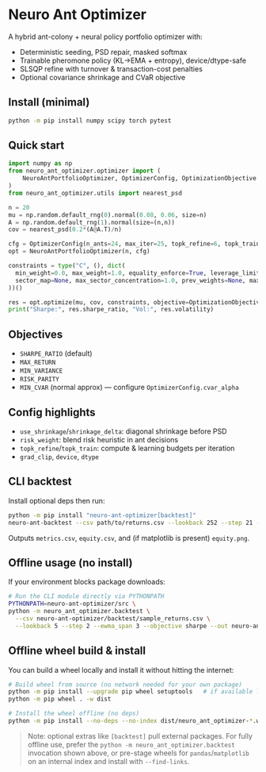 # Neuro Ant Optimizer

A hybrid ant-colony + neural policy portfolio optimizer with:
- Deterministic seeding, PSD repair, masked softmax
- Trainable pheromone policy (KL→EMA + entropy), device/dtype-safe
- SLSQP refine with turnover & transaction-cost penalties
- Optional covariance shrinkage and CVaR objective

## Install (minimal)
```bash
python -m pip install numpy scipy torch pytest
```

## Quick start
```python
import numpy as np
from neuro_ant_optimizer.optimizer import (
    NeuroAntPortfolioOptimizer, OptimizerConfig, OptimizationObjective
)
from neuro_ant_optimizer.utils import nearest_psd

n = 20
mu = np.random.default_rng(0).normal(0.08, 0.06, size=n)
A = np.random.default_rng(1).normal(size=(n,n))
cov = nearest_psd(0.2*(A@A.T)/n)

cfg = OptimizerConfig(n_ants=24, max_iter=25, topk_refine=6, topk_train=6)
opt = NeuroAntPortfolioOptimizer(n, cfg)

constraints = type("C", (), dict(
  min_weight=0.0, max_weight=1.0, equality_enforce=True, leverage_limit=1.0,
  sector_map=None, max_sector_concentration=1.0, prev_weights=None, max_turnover=1.0
))()

res = opt.optimize(mu, cov, constraints, objective=OptimizationObjective.SHARPE_RATIO)
print("Sharpe:", res.sharpe_ratio, "Vol:", res.volatility)
```

## Objectives
- `SHARPE_RATIO` (default)
- `MAX_RETURN`
- `MIN_VARIANCE`
- `RISK_PARITY`
- `MIN_CVAR` (normal approx) — configure `OptimizerConfig.cvar_alpha`

## Config highlights
- `use_shrinkage`/`shrinkage_delta`: diagonal shrinkage before PSD
- `risk_weight`: blend risk heuristic in ant decisions
- `topk_refine`/`topk_train`: compute & learning budgets per iteration
- `grad_clip`, `device`, `dtype`

## CLI backtest
Install optional deps then run:
```bash
python -m pip install "neuro-ant-optimizer[backtest]"
neuro-ant-backtest --csv path/to/returns.csv --lookback 252 --step 21 --ewma_span 60 --objective sharpe --out bt_out --save-weights
```
Outputs `metrics.csv`, `equity.csv`, and (if matplotlib is present) `equity.png`.
## Offline usage (no install)
If your environment blocks package downloads:
```bash
# Run the CLI module directly via PYTHONPATH
PYTHONPATH=neuro-ant-optimizer/src \
python -m neuro_ant_optimizer.backtest \
  --csv neuro-ant-optimizer/backtest/sample_returns.csv \
  --lookback 5 --step 2 --ewma_span 3 --objective sharpe --out neuro-ant-optimizer/backtest/out_local
```

## Offline wheel build & install
You can build a wheel locally and install it without hitting the internet:
```bash
# Build wheel from source (no network needed for your own package)
python -m pip install --upgrade pip wheel setuptools   # if available locally
python -m pip wheel . -w dist

# Install the wheel offline (no deps)
python -m pip install --no-deps --no-index dist/neuro_ant_optimizer-*.whl
```
> Note: optional extras like `[backtest]` pull external packages. For fully offline use,
> prefer the `python -m neuro_ant_optimizer.backtest` invocation shown above, or pre-stage
> wheels for `pandas`/`matplotlib` on an internal index and install with `--find-links`.
